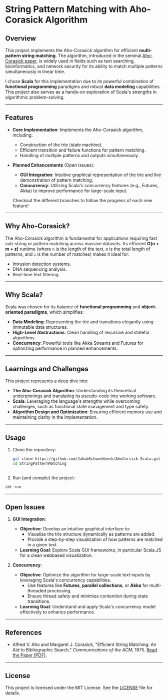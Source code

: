# **String Pattern Matching with Aho-Corasick Algorithm**

## **Overview**
This project implements the Aho-Corasick algorithm for efficient **multi-pattern string matching**. The algorithm, introduced in the seminal [Aho-Corasick paper](https://cr.yp.to/bib/1975/aho.pdf), is widely used in fields such as text searching, bioinformatics, and network security for its ability to match multiple patterns simultaneously in linear time.

I chose **Scala** for this implementation due to its powerful combination of **functional programming** paradigms and robust **data modeling** capabilities. This project also serves as a hands-on exploration of Scala's strengths in algorithmic problem-solving.

---

## **Features**
- **Core Implementation**: Implements the Aho-Corasick algorithm, including:
  - Construction of the trie (state machine).
  - Efficient transition and failure functions for pattern matching.
  - Handling of multiple patterns and outputs simultaneously.
- **Planned Enhancements** (Open Issues):
  - **GUI Integration**: Intuitive graphical representation of the trie and live demonstration of pattern matching.
  - **Concurrency**: Utilizing Scala's concurrency features (e.g., Futures, Akka) to improve performance for large-scale input.

  Checkout the different branches to follow the progress of each new feature!
---

## **Why Aho-Corasick?**
The Aho-Corasick algorithm is fundamental for applications requiring fast sub-string or pattern matching across massive datasets. Its efficient **O(n + m + z)** runtime (where `n` is the length of the text, `m` is the total length of patterns, and `z` is the number of matches) makes it ideal for:
- Intrusion detection systems.
- DNA sequencing analysis.
- Real-time text filtering.

---

## **Why Scala?**
Scala was chosen for its balance of **functional programming** and **object-oriented paradigms**, which simplifies:
- **Data Modeling**: Representing the trie and transitions elegantly using immutable data structures.
- **High-Level Abstractions**: Clean handling of recursive and stateful algorithms.
- **Concurrency**: Powerful tools like Akka Streams and Futures for optimizing performance in planned enhancements.

---

## **Learnings and Challenges**
This project represents a deep dive into:
- **The Aho-Corasick Algorithm**: Understanding its theoretical underpinnings and translating its pseudo-code into working software.
- **Scala**: Leveraging the language's strengths while overcoming challenges, such as functional state management and type safety.
- **Algorithm Design and Optimization**: Ensuring efficient memory use and maintaining clarity in the implementation.

---

## **Usage**
1. Clone the repository:
   ```bash
   git clone https://github.com/JakubSchwenkbeck/AhoCorsick-Scala.git
   cd StringPatternMatching
  
2. Run (and compile) the project:
  ```bash
  sbt run 
  ```

---

## **Open Issues**
1. **GUI Integration**:
   - **Objective**: Develop an intuitive graphical interface to:
     - Visualize the trie structure dynamically as patterns are added.
     - Provide a step-by-step visualization of how patterns are matched in a given text.
   - **Learning Goal**: Explore Scala GUI frameworks, in particular Scala.JS for a clean webbased visualization.

2. **Concurrency**:
   - **Objective**: Optimize the algorithm for large-scale text inputs by leveraging Scala's concurrency capabilities.
     - Use features like **Futures**, **parallel collections**, or **Akka** for multi-threaded processing.
     - Ensure thread safety and minimize contention during state transitions.
   - **Learning Goal**: Understand and apply Scala's concurrency model effectively to enhance performance.

---

## **References**
- Alfred V. Aho and Margaret J. Corasick, "Efficient String Matching: An Aid to Bibliographic Search," _Communications of the ACM_, 1975. [Read the Paper (PDF)](https://cr.yp.to/bib/1975/aho.pdf).

---

## **License**
This project is licensed under the MIT License. See the [LICENSE](LICENSE) file for details.
